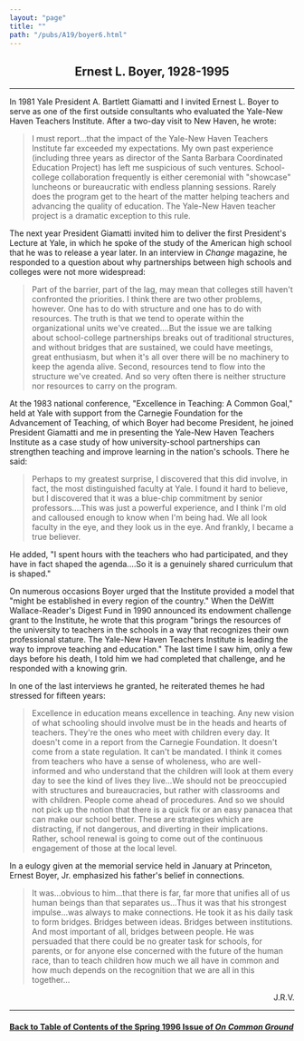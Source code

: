 ```yaml
---
layout: "page"
title: ""
path: "/pubs/A19/boyer6.html"
---
```

<main>
<center><h2>
Ernest L. Boyer, 1928-1995</h2>
</center><hr/>
In 1981 Yale President A. Bartlett Giamatti and I invited Ernest L. Boyer
to serve as one of the first outside consultants who evaluated the
Yale-New Haven Teachers Institute.  After a two-day visit to New Haven, he
wrote:
<blockquote>
I must report...that the impact of the Yale-New Haven Teachers Institute
far exceeded my expectations. My own past experience (including three
years as director of the Santa Barbara Coordinated Education Project) has
left me suspicious of such ventures.  School-college collaboration
frequently is either ceremonial with "showcase" luncheons or bureaucratic
with endless planning sessions.  Rarely does the program get to the heart
of the matter helping teachers and advancing the quality of education. The
Yale-New Haven teacher project is a dramatic exception to this rule.
</blockquote>
The next year President Giamatti invited him to deliver the first
President's Lecture at Yale, in which he spoke of the study of the
American high school that he was to release a year later.  In an interview
in <i>Change</i>  magazine, he responded to a question about why
partnerships between high schools and colleges were not more widespread:
<blockquote>
Part of the barrier, part of the lag, may mean that colleges still haven't
confronted the priorities.  I think there are two other problems, however.
One has to do with structure and one has to do with resources.  The truth
is that we tend to operate within the organizational units we've
created....But the issue we are talking about school-college partnerships
breaks out of traditional structures, and without bridges that are
sustained, we could have meetings, great enthusiasm, but when it's all
over there will be no machinery to keep the agenda alive.  Second,
resources tend to flow into the structure we've created. And so very often
there is neither structure nor resources to carry on the program.
</blockquote>
At the 1983 national conference, "Excellence in Teaching: A Common Goal,"
held at Yale with support from the Carnegie Foundation for the Advancement
of Teaching, of which Boyer had become President, he joined President
Giamatti and me in presenting the Yale-New Haven Teachers Institute as a
case study of how university-school partnerships can strengthen teaching
and improve learning in the nation's schools.  There he said:
<blockquote>
Perhaps to my greatest surprise, I discovered that this did involve, in
fact, the most distinguished faculty at Yale.  I found it hard to believe,
but I discovered that it was a blue-chip commitment by senior
professors....This was just a powerful experience, and I think I'm old and
calloused enough to know when I'm being had.  We all look faculty in the
eye, and they look us in the eye.  And frankly, I became a true believer.  
</blockquote>
He added, "I spent hours with the teachers who had participated, and they
have in fact shaped the agenda....So it is a genuinely shared curriculum
that is shaped."
<p>
On numerous occasions Boyer urged that the Institute provided a model that
"might be established in every region of the country."  When the DeWitt
Wallace-Reader's Digest Fund in 1990 announced its endowment challenge
grant to the Institute, he wrote that this program "brings the resources
of the university to teachers in the schools in a way that recognizes
their own professional stature.  The Yale-New Haven Teachers Institute is
leading the way to improve teaching and education."  	The last time I
saw him, only a few days before his death, I told him we had completed
that challenge, and he responded with a knowing grin.
</p><p>
In one of the last interviews he granted, he reiterated themes he had
stressed for fifteen years:
</p><blockquote>
Excellence in education means excellence in teaching.  Any new vision of
what schooling should involve must be in the heads and hearts of teachers.
They're the ones who meet with children every day.  It doesn't come in a
report from the Carnegie Foundation.  It doesn't come from a state
regulation.  It can't be mandated.  I think it comes from teachers who
have a sense of wholeness, who are well-informed and who understand that
the children will look at them every day to see the kind of lives they
live...We should not be preoccupied with structures and bureaucracies, but
rather with classrooms and with children.  People come ahead of
procedures.  And so we should not pick up the notion that there is a quick
fix or an easy panacea that can make our school better.  These are
strategies which are distracting, if not dangerous, and diverting in their
implications.  Rather, school renewal is going to come out of the
continuous engagement of those at the local level.
</blockquote>
In a eulogy given at the memorial service held in January at Princeton,
Ernest Boyer, Jr. emphasized his father's belief in connections.
<blockquote>
It was...obvious to him...that there is far, far more that unifies all of
us human beings than that separates us...Thus it was that his strongest
impulse...was always to make connections.  He took it as his daily task to
form bridges.  Bridges between ideas.  Bridges between institutions.  And
most important of all, bridges between people.  He was persuaded that
there could be no greater task for schools, for parents, or for anyone
else concerned with the future of the human race, than to teach children
how much we all have in common and how much depends on the recognition
that we are all in this together...
</blockquote>
<p align="right"> ­ J.R.V.</p>
<hr/>
<h4><a href="/pubs/A19/">Back to
Table of Contents of the Spring  1996 Issue of <i>On Common
Ground</i></a>
</h4>
</main>
